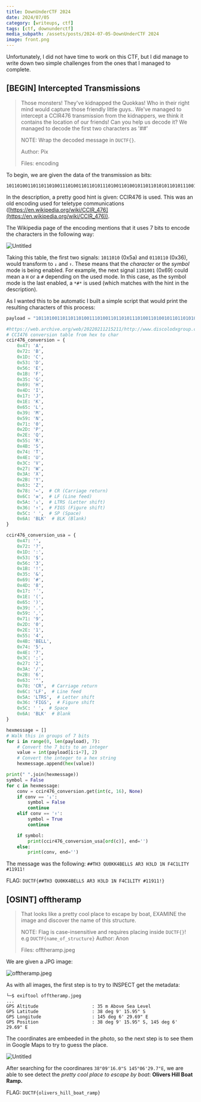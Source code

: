 ```yaml
---
title: DownUnderCTF 2024
date: 2024/07/05
category: [writeups, ctf]
tags: [ctf, downunderctf]
media_subpath: /assets/posts/2024-07-05-DownUnderCTF 2024
image: front.png
---
```


Unfortunately, I did not have time to work on this CTF, but I did manage to write down two simple challenges from the ones that I managed to complete.

## [BEGIN] **Intercepted Transmissions**

> Those monsters! They've kidnapped the Quokkas! Who in their right mind would capture those friendly little guys.. We've managed to intercept a CCIR476 transmission from the kidnappers, we think it contains the location of our friends! Can you help us decode it? We managed to decode the first two characters as '##'
>
> NOTE: Wrap the decoded message in `DUCTF{}`.
>
> Author: Pix
>
> Files: encoding
> 

To begin, we are given the data of the transmission as bits:

```
101101001101101101001110100110110101110100110100101101101010110101110010110100101110100111001101100101101101101000111100011110011011010101011001011101101010010111011100100011110101010110110101011010111001011010110100101101101010110101101011001011010011101110001101100101110101101010110011011100001101101101101010101101101000111010110110010111010110101100101100110111101000101011101110001101101101001010111001011101110001010111001011100011011
```

In the description, a pretty good hint is given: CCIR476 is used. This was an old encoding used for teletype communications ([https://en.wikipedia.org/wiki/CCIR_476](https://en.wikipedia.org/wiki/CCIR_476)).

The Wikipedia page of the encoding mentions that it uses 7 bits to encode the characters in the following way:

![Untitled](Untitled.png)

Taking this table, the first two signals: `1011010` (0x5a) and `0110110` (0x36), would transform to `↓` and `↑`. These means that the *character* or the *symbol* mode is being enabled. For example, the next signal `1101001` (0x69) could mean a `H` or a `#` depending on the used mode. In this case, as the symbol mode is the last enabled, a `*#*` is used (which matches with the hint in the description). 

As I wanted this to be automatic I built a simple script that would print the resulting characters of this process:

```python
payload = "101101001101101101001110100110110101110100110100101101101010110101110010110100101110100111001101100101101101101000111100011110011011010101011001011101101010010111011100100011110101010110110101011010111001011010110100101101101010110101101011001011010011101110001101100101110101101010110011011100001101101101101010101101101000111010110110010111010110101100101100110111101000101011101110001101101101001010111001011101110001010111001011100011011"

#https://web.archive.org/web/20220211215211/http://www.discolodxgroup.cl/documentos/otros/ARRL%202013%20Handbook/ARRL%202013%20Handbook%20Supplemental%20Files/Chapter%2016/ITA2-CODES.pdf
# CCI476 conversion table from hex to char
ccir476_conversion = {
    0x47: 'A',
    0x72: 'B',
    0x1D: 'C',
    0x53: 'D',
    0x56: 'E',
    0x1B: 'F',
    0x35: 'G',
    0x69: 'H',
    0x4D: 'I',
    0x17: 'J',
    0x1E: 'K',
    0x65: 'L',
    0x39: 'M',
    0x59: 'N',
    0x71: '0',
    0x2D: 'P',
    0x2E: 'Q',
    0x55: 'R',
    0x4B: 'S',
    0x74: 'T',
    0x4E: 'U',
    0x3C: 'V',
    0x27: 'W',
    0x3A: 'X',
    0x2B: 'Y',
    0x63: 'Z',
    0x78: '←',  # CR (Carriage return)
    0x6C: '≡',  # LF (Line feed)
    0x5A: '↓',  # LTRS (Letter shift)
    0x36: '↑',  # FIGS (Figure shift)
    0x5C: ' ',  # SP (Space)
    0x6A: 'BLK'  # BLK (Blank)
}

ccir476_conversion_usa = {
    0x47: '',
    0x72: '?',
    0x1D: ':',
    0x53: '$',
    0x56: '3',
    0x1B: '!',
    0x35: '&',
    0x69: '#',
    0x4D: '8',
    0x17: '´',
    0x1E: '(',
    0x65: ')',
    0x39: '.',
    0x59: ',',
    0x71: '9',
    0x2D: '0',
    0x2E: '1',
    0x55: '4',
    0x4B: 'BELL',
    0x74: '5',
    0x4E: '7',
    0x3C: ';',
    0x27: '2',
    0x3A: '/',
    0x2B: '6',
    0x63: '"',
    0x78: 'CR',  # Carriage return
    0x6C: 'LF',  # Line feed
    0x5A: 'LTRS',  # Letter shift
    0x36: 'FIGS',  # Figure shift
    0x5C: ' ',  # Space
    0x6A: 'BLK'  # Blank
}

hexmessage = []
# Walk this in groups of 7 bits
for i in range(0, len(payload), 7):
    # Convert the 7 bits to an integer
    value = int(payload[i:i+7], 2)
    # Convert the integer to a hex string
    hexmessage.append(hex(value))

print(" ".join(hexmessage))
symbol = False
for c in hexmessage:
    conv = ccir476_conversion.get(int(c, 16), None)
    if conv == '↓':
        symbol = False
        continue
    elif conv == '↑':
        symbol = True
        continue

    if symbol:
        print(ccir476_conversion_usa[ord(c)], end='')
    else:
        print(conv, end='')
```

The message was the following: `##TH3 QU0KK4BELLS AR3 H3LD 1N F4C1LITY #11911!`

FLAG: `DUCTF{##TH3 QU0KK4BELLS AR3 H3LD 1N F4C1LITY #11911!}`

## [OSINT] **offtheramp**

> That looks like a pretty cool place to escape by boat, EXAMINE the image and discover the name of this structure.
>
> NOTE: Flag is case-insensitive and requires placing inside `DUCTF{}`! e.g `DUCTF{name_of_structure}`
Author: Anon
>
> Files: offtheramp.jpeg
> 

We are given a JPG image:

![offtheramp.jpeg](offtheramp.jpeg)

As with all images, the first step is to try to INSPECT get the metadata:

```
└─$ exiftool offtheramp.jpeg 
...
GPS Altitude                    : 35 m Above Sea Level
GPS Latitude                    : 38 deg 9' 15.95" S
GPS Longitude                   : 145 deg 6' 29.69" E
GPS Position                    : 38 deg 9' 15.95" S, 145 deg 6' 29.69" E
```

The coordinates are embeeded in the photo, so the next step is to see them in Google Maps to try to guess the place.

![Untitled](Untitled%201.png)

After searching for the coordinares `38°09'16.0"S 145°06'29.7"E`, we are able to see detect the *pretty cool place to escape by boat*: **Olivers Hill Boat Ramp.**

FLAG: `DUCTF{olivers_hill_boat_ramp}`